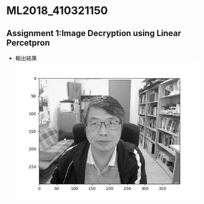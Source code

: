 # ML2018_410321150

## Assignment 1:Image Decryption using Linear Percetpron
* 輸出結果<br/> 
![image](https://github.com/TaKuKu/ML2018_410321150/blob/master/OriginalImg.png "OriginalImg.png")<br/><br/>
